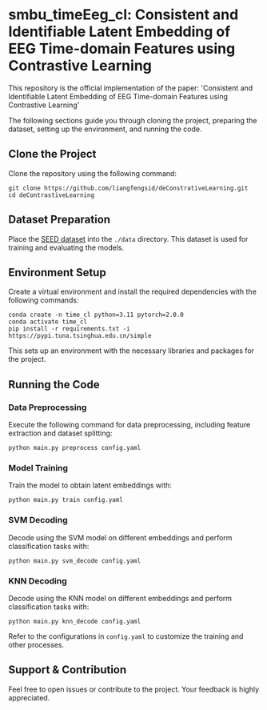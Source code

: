 
# smbu_timeEeg_cl: Consistent and Identifiable Latent Embedding of EEG Time-domain Features using Contrastive Learning

This repository is the official implementation of the paper: 'Consistent and Identifiable Latent Embedding of EEG Time-domain Features using Contrastive Learning'

The following sections guide you through cloning the project, preparing the dataset, setting up the environment, and running the code.

## Clone the Project

Clone the repository using the following command:
```
git clone https://github.com/liangfengsid/deConstrativeLearning.git
cd deContrastiveLearning
```

## Dataset Preparation

Place the [SEED dataset](https://bcmi.sjtu.edu.cn/~seed/seed.html) into the `./data` directory. This dataset is used for training and evaluating the models.

## Environment Setup

Create a virtual environment and install the required dependencies with the following commands:
```
conda create -n time_cl python=3.11 pytorch=2.0.0
conda activate time_cl
pip install -r requirements.txt -i https://pypi.tuna.tsinghua.edu.cn/simple
```
This sets up an environment with the necessary libraries and packages for the project.

## Running the Code

### Data Preprocessing
Execute the following command for data preprocessing, including feature extraction and dataset splitting:
```
python main.py preprocess config.yaml
```

### Model Training
Train the model to obtain latent embeddings with:
```
python main.py train config.yaml
```

### SVM Decoding
Decode using the SVM model on different embeddings and perform classification tasks with:
```
python main.py svm_decode config.yaml
```

### KNN Decoding
Decode using the KNN model on different embeddings and perform classification tasks with:
```
python main.py knn_decode config.yaml
```

Refer to the configurations in `config.yaml` to customize the training and other processes.

## Support & Contribution

Feel free to open issues or contribute to the project. Your feedback is highly appreciated.


